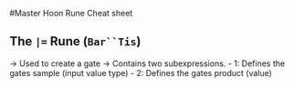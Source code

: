 #Master Hoon Rune Cheat sheet

## The `|=` Rune (`Bar``Tis`)
 -> Used to create a gate
 -> Contains two subexpressions.
    - 1: Defines the gates sample (input value type)
    - 2: Defines the gates product (value)
